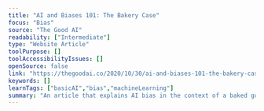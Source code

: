 ```yaml
---
title: "AI and Biases 101: The Bakery Case"
focus: "Bias"
source: "The Good AI"
readability: ["Intermediate"]
type: "Website Article"
toolPurpose: []
toolAccessibilityIssues: []
openSource: false
link: "https://thegoodai.co/2020/10/30/ai-and-biases-101-the-bakery-case/"
keywords: []
learnTags: ["basicAI","bias","machineLearning"]
summary: "An article that explains AI bias in the context of a baked goods company. "
---
```


